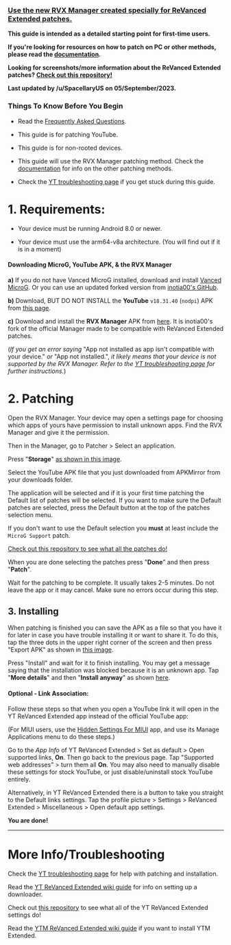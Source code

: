 ### [Use the new RVX Manager created specially for ReVanced Extended patches.](https://github.com/inotia00/revanced-manager/releases/latest)




**This guide is intended as a detailed starting point for first-time users.**



**If you're looking for resources on how to patch on PC or other methods, please read the [documentation](https://github.com/inotia00/revanced-documentation#revanced-extended-documentation).**



**Looking for screenshots/more information about the ReVanced Extended patches? [Check out this repository!](https://github.com/ReVanced-Extended-Community/Patches-Documentation#patches-documentation)**



**Last updated by /u/SpacellaryUS on 05/September/2023.**




### **Things To Know Before You Begin**



* Read the [Frequently Asked Questions](https://www.reddit.com/r/revancedextended/wiki/faq/).



* This guide is for patching YouTube.



* This guide is for non-rooted devices.



* This guide will use the RVX Manager patching method. Check the [documentation](https://github.com/inotia00/revanced-documentation#revanced-extended-documentation) for info on the other patching methods.



* Check the [YT troubleshooting page](https://www.reddit.com/r/revancedextended/wiki/yt-troubleshooting/#wiki_issues_with_patching_.26amp.3B_installation) if you get stuck during this guide.





# **1. Requirements:**



* Your device must be running Android 8.0 or newer.



* Your device must use the arm64-v8a architecture. (You will find out if it is in a moment) 



#### **Downloading MicroG, YouTube APK, & the RVX Manager**



**a)** If you do not have Vanced MicroG installed, download and install [Vanced MicroG](https://github.com/TeamVanced/VancedMicroG/releases/latest). Or you can use an updated forked version from [inotia00's GitHub](https://github.com/inotia00/VancedMicroG/releases/latest).



**b)** Download, BUT DO NOT INSTALL the **YouTube** `v18.31.40` (`nodpi`) APK from [this page](https://www.apkmirror.com/apk/google-inc/youtube/youtube-18-31-40-release/youtube-18-31-40-android-apk-download/).



**c)** Download and install the **RVX Manager** APK from [here](https://github.com/inotia00/revanced-manager/releases/latest). It is inotia00's fork of the official Manager made to be compatible with ReVanced Extended patches.



(*If you get an error saying* "App not installed as app isn't compatible with your device." *or* "App not installed.", *it likely means that your device is not supported by the RVX Manager. Refer to the [YT troubleshooting page](https://www.reddit.com/r/revancedextended/wiki/yt-troubleshooting/#wiki_issues_with_patching_.26amp.3B_installation) for further instructions.*)





# **2. Patching**



Open the RVX Manager. Your device may open a settings page for choosing which apps of yours have permission to install unknown apps. Find the RVX Manager and give it the permission.



Then in the Manager, go to Patcher > Select an application.



Press "**Storage**" [as shown in this image](https://imgur.com/a/vx64z3S).



Select the YouTube APK file that you just downloaded from APKMirror from your downloads folder.



The application will be selected and if it is your first time patching the Default list of patches will be selected. If you want to make sure the Default patches are selected, press the Default button at the top of the patches selection menu.


If you don't want to use the Default selection you **must** at least include the `MicroG Support` patch.



[Check out this repository to see what all the patches do!](https://github.com/ReVanced-Extended-Community/Patches-Documentation#patches-documentation)



When you are done selecting the patches press "**Done**" and then press "**Patch**".



Wait for the patching to be complete. It usually takes 2-5 minutes. Do not leave the app or it may cancel. Make sure no errors occur during this step.





## **3. Installing**



When patching is finished you can save the APK as a file so that you have it for later in case you have trouble installing it or want to share it. To do this, tap the three dots in the upper right corner of the screen and then press "Export APK" as shown in [this image](https://imgur.com/a/JqmfzAj).



Press "Install" and wait for it to finish installing. You may get a message saying that the installation was blocked because it is an unknown app. Tap "**More details**" and then "**Install anyway**" as shown [here](https://imgur.com/a/iLP2m7l).





#### **Optional - Link Association:**



Follow these steps so that when you open a YouTube link it will open in the YT ReVanced Extended app instead of the official YouTube app:



(For MIUI users, use the [Hidden Settings For MIUI](https://play.google.com/store/apps/details?id=com.ceyhan.sets) app, and use its Manage Applications menu to do these steps.)



Go to the *App Info* of YT ReVanced Extended > Set as default > Open supported links, **On**. Then go back to the previous page. Tap "Supported web addresses" > turn them all **On**. You may also need to manually disable these settings for stock YouTube, or just disable/uninstall stock YouTube entirely. 



Alternatively, in YT ReVanced Extended there is a button to take you straight to the Default links settings. Tap the profile picture > Settings > ReVanced Extended > Miscellaneous > Open default app settings.



**You are done!**

___



# **More Info/Troubleshooting**



Check the [YT troubleshooting page](https://www.reddit.com/r/revancedextended/wiki/yt-troubleshooting/#wiki_issues_with_patching_.26amp.3B_installation) for help with patching and installation.



Read the [YT ReVanced Extended wiki guide](https://www.reddit.com/r/revancedextended/wiki/yt-guide/) for info on setting up a downloader.



Check out [this repository](https://github.com/kazimmt/RVX-Features#youtube-revanced-extended-features) to see what all of the YT ReVanced Extended settings do!



Read the [YTM ReVanced Extended wiki guide](https://www.reddit.com/r/revancedextended/wiki/ytm-guide/) if you want to install YTM Extended.
